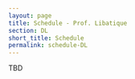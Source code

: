 ```yaml
---
layout: page
title: Schedule - Prof. Libatique
section: DL
short_title: Schedule
permalink: schedule-DL
---
```


TBD
